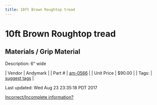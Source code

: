 ```yaml
---
title: 10ft Brown Roughtop tread
---
```


# 10ft Brown Roughtop tread
## Materials / Grip Material
Description: 	6" wide 

| Vendor | Andymark | 
| Part # | [am-0566](http://www.andymark.com/product-p/am-0566.htm) | 
| Unit Price | $90.00 | 
| Tags: | [suggest tags](https://docs.google.com/forms/d/e/1FAIpQLSeWyY8v3RgOty-MyWmh9U0iivNYN_molChYyS-0U-o-kOAv_g/viewform) | 

Last updated: Wed Aug 23 23:35:18 PDT 2017

 [Incorrect/Incomplete information?](https://docs.google.com/forms/d/e/1FAIpQLSeWyY8v3RgOty-MyWmh9U0iivNYN_molChYyS-0U-o-kOAv_g/viewform)
